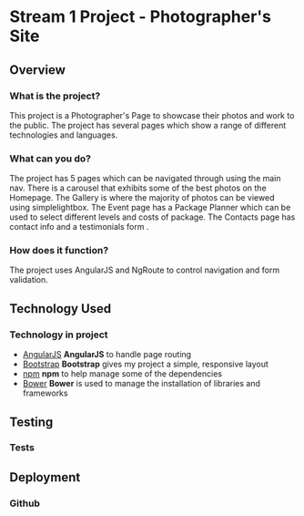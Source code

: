# Stream 1 Project - Photographer's Site

## Overview

### What is the project?

   This project is a Photographer's Page to showcase their photos and work to the public. The project has several pages which show a range of different technologies and languages. 

### What can you do?

   The project has 5 pages which can be navigated through using the main nav.  There is a carousel that exhibits some of the best photos on the Homepage. The Gallery is where the majority of photos can be viewed using simplelightbox. The Event page has a Package Planner which can be used to select different levels and costs of package. The Contacts page has contact info and a testimonials form .

### How does it function?

   The project uses AngularJS and NgRoute to control navigation and form validation.

## Technology Used 

### Technology in project

- [AngularJS](https://angularjs.org/)
    **AngularJS** to handle page routing
- [Bootstrap](http://getbootstrap.com/)
    **Bootstrap** gives my project a simple, responsive layout
- [npm](https://www.npmjs.com/)
    **npm** to help manage some of the dependencies
- [Bower](https://bower.io/)
    **Bower** is used to manage the installation of libraries and frameworks

## Testing

### Tests



## Deployment

### Github

